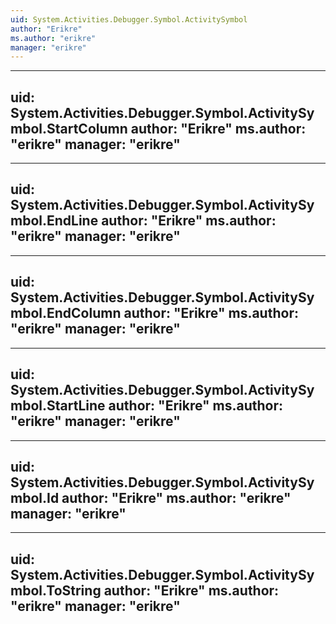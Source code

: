 ```yaml
---
uid: System.Activities.Debugger.Symbol.ActivitySymbol
author: "Erikre"
ms.author: "erikre"
manager: "erikre"
---
```


---
uid: System.Activities.Debugger.Symbol.ActivitySymbol.StartColumn
author: "Erikre"
ms.author: "erikre"
manager: "erikre"
---

---
uid: System.Activities.Debugger.Symbol.ActivitySymbol.EndLine
author: "Erikre"
ms.author: "erikre"
manager: "erikre"
---

---
uid: System.Activities.Debugger.Symbol.ActivitySymbol.EndColumn
author: "Erikre"
ms.author: "erikre"
manager: "erikre"
---

---
uid: System.Activities.Debugger.Symbol.ActivitySymbol.StartLine
author: "Erikre"
ms.author: "erikre"
manager: "erikre"
---

---
uid: System.Activities.Debugger.Symbol.ActivitySymbol.Id
author: "Erikre"
ms.author: "erikre"
manager: "erikre"
---

---
uid: System.Activities.Debugger.Symbol.ActivitySymbol.ToString
author: "Erikre"
ms.author: "erikre"
manager: "erikre"
---
